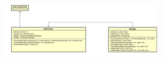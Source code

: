 ![Диаграмма классов](https://github.com/PavelPiuta/Messenger/blob/main/Diagrams/dgr%20class/class.png)
